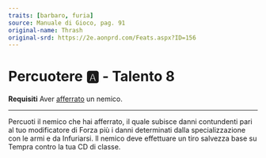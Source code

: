 ```yaml
---
traits: [barbaro, furia]
source: Manuale di Gioco, pag. 91
original-name: Thrash
original-srd: https://2e.aonprd.com/Feats.aspx?ID=156
---
```


# Percuotere :a: - Talento 8

**Requisiti** Aver [afferrato](/condizioni/afferrato) un nemico.

---

Percuoti il nemico che hai afferrato, il quale subisce danni contundenti pari al
tuo modificatore di Forza più i danni determinati dalla specializzazione con le
armi e da Infuriarsi. ll nemico deve effettuare un tiro salvezza base su Tempra
contro la tua CD di classe.
